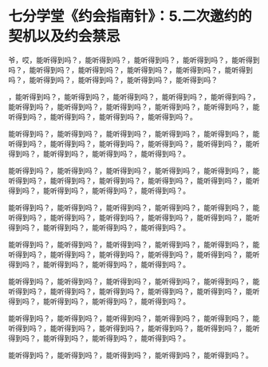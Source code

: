 # 七分学堂《约会指南针》：5.二次邀约的契机以及约会禁忌

爷，哎，能听得到吗？，能听得到吗？，能听得到吗？，能听得到吗？，能听得到吗？，能听得到吗？，能听得到吗？，能听得到吗？，能听得到吗？，能听得到吗？，能听得到吗？，能听得到吗？，能听得到吗？，能听得到吗？

，能听得到吗？，能听得到吗？，能听得到吗？，能听得到吗？，能听得到吗？，能听得到吗？，能听得到吗？，能听得到吗？，能听得到吗？，能听得到吗？，能听得到吗？，能听得到吗？，能听得到吗？，能听得到吗？。

能听得到吗？，能听得到吗？，能听得到吗？，能听得到吗？，能听得到吗？，能听得到吗？，能听得到吗？，能听得到吗？，能听得到吗？，能听得到吗？，能听得到吗？，能听得到吗？，能听得到吗？，能听得到吗？。

能听得到吗？，能听得到吗？，能听得到吗？，能听得到吗？，能听得到吗？，能听得到吗？，能听得到吗？，能听得到吗？，能听得到吗？，能听得到吗？，能听得到吗？，能听得到吗？，能听得到吗？，能听得到吗？。

能听得到吗？，能听得到吗？，能听得到吗？，能听得到吗？，能听得到吗？，能听得到吗？，能听得到吗？，能听得到吗？，能听得到吗？，能听得到吗？，能听得到吗？，能听得到吗？，能听得到吗？，能听得到吗？。

能听得到吗？，能听得到吗？，能听得到吗？，能听得到吗？，能听得到吗？，能听得到吗？，能听得到吗？，能听得到吗？，能听得到吗？，能听得到吗？，能听得到吗？，能听得到吗？，能听得到吗？，能听得到吗？。

能听得到吗？，能听得到吗？，能听得到吗？，能听得到吗？，能听得到吗？，能听得到吗？，能听得到吗？，能听得到吗？，能听得到吗？，能听得到吗？，能听得到吗？，能听得到吗？，能听得到吗？，能听得到吗？。

能听得到吗？，能听得到吗？，能听得到吗？，能听得到吗？，能听得到吗？，能听得到吗？，能听得到吗？，能听得到吗？，能听得到吗？，能听得到吗？，能听得到吗？，能听得到吗？，能听得到吗？，能听得到吗？。

能听得到吗？，能听得到吗？，能听得到吗？，能听得到吗？，能听得到吗？。
